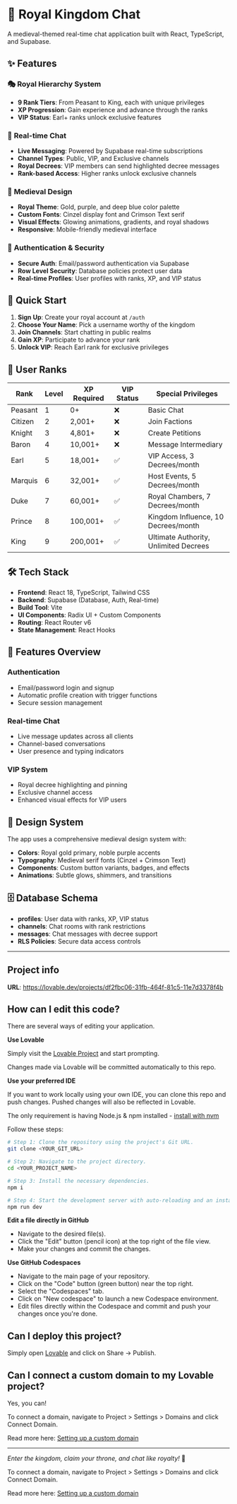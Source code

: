 # 🏰 Royal Kingdom Chat

A medieval-themed real-time chat application built with React, TypeScript, and Supabase.

## ✨ Features

### 🎭 **Royal Hierarchy System**
- **9 Rank Tiers**: From Peasant to King, each with unique privileges
- **XP Progression**: Gain experience and advance through the ranks
- **VIP Status**: Earl+ ranks unlock exclusive features

### 💬 **Real-time Chat**
- **Live Messaging**: Powered by Supabase real-time subscriptions
- **Channel Types**: Public, VIP, and Exclusive channels
- **Royal Decrees**: VIP members can send highlighted decree messages
- **Rank-based Access**: Higher ranks unlock exclusive channels

### 🎨 **Medieval Design**
- **Royal Theme**: Gold, purple, and deep blue color palette
- **Custom Fonts**: Cinzel display font and Crimson Text serif
- **Visual Effects**: Glowing animations, gradients, and royal shadows
- **Responsive**: Mobile-friendly medieval interface

### 🔐 **Authentication & Security**
- **Secure Auth**: Email/password authentication via Supabase
- **Row Level Security**: Database policies protect user data
- **Real-time Profiles**: User profiles with ranks, XP, and VIP status

## 🚀 Quick Start

1. **Sign Up**: Create your royal account at `/auth`
2. **Choose Your Name**: Pick a username worthy of the kingdom
3. **Join Channels**: Start chatting in public realms
4. **Gain XP**: Participate to advance your rank
5. **Unlock VIP**: Reach Earl rank for exclusive privileges

## 🎯 User Ranks

| Rank | Level | XP Required | VIP Status | Special Privileges |
|------|-------|-------------|------------|-------------------|
| Peasant | 1 | 0+ | ❌ | Basic Chat |
| Citizen | 2 | 2,001+ | ❌ | Join Factions |
| Knight | 3 | 4,801+ | ❌ | Create Petitions |
| Baron | 4 | 10,001+ | ❌ | Message Intermediary |
| Earl | 5 | 18,001+ | ✅ | VIP Access, 3 Decrees/month |
| Marquis | 6 | 32,001+ | ✅ | Host Events, 5 Decrees/month |
| Duke | 7 | 60,001+ | ✅ | Royal Chambers, 7 Decrees/month |
| Prince | 8 | 100,001+ | ✅ | Kingdom Influence, 10 Decrees/month |
| King | 9 | 200,001+ | ✅ | Ultimate Authority, Unlimited Decrees |

## 🛠 Tech Stack

- **Frontend**: React 18, TypeScript, Tailwind CSS
- **Backend**: Supabase (Database, Auth, Real-time)
- **Build Tool**: Vite
- **UI Components**: Radix UI + Custom Components
- **Routing**: React Router v6
- **State Management**: React Hooks

## 📱 Features Overview

### Authentication
- Email/password login and signup
- Automatic profile creation with trigger functions
- Secure session management

### Real-time Chat
- Live message updates across all clients
- Channel-based conversations
- User presence and typing indicators

### VIP System
- Royal decree highlighting and pinning
- Exclusive channel access
- Enhanced visual effects for VIP users

## 🎨 Design System

The app uses a comprehensive medieval design system with:
- **Colors**: Royal gold primary, noble purple accents
- **Typography**: Medieval serif fonts (Cinzel + Crimson Text)
- **Components**: Custom button variants, badges, and effects
- **Animations**: Subtle glows, shimmers, and transitions

## 🗄 Database Schema

- **profiles**: User data with ranks, XP, VIP status
- **channels**: Chat rooms with rank restrictions
- **messages**: Chat messages with decree support
- **RLS Policies**: Secure data access controls

---

## Project info

**URL**: https://lovable.dev/projects/df2fbc06-31fb-464f-81c5-11e7d3378f4b

## How can I edit this code?

There are several ways of editing your application.

**Use Lovable**

Simply visit the [Lovable Project](https://lovable.dev/projects/df2fbc06-31fb-464f-81c5-11e7d3378f4b) and start prompting.

Changes made via Lovable will be committed automatically to this repo.

**Use your preferred IDE**

If you want to work locally using your own IDE, you can clone this repo and push changes. Pushed changes will also be reflected in Lovable.

The only requirement is having Node.js & npm installed - [install with nvm](https://github.com/nvm-sh/nvm#installing-and-updating)

Follow these steps:

```sh
# Step 1: Clone the repository using the project's Git URL.
git clone <YOUR_GIT_URL>

# Step 2: Navigate to the project directory.
cd <YOUR_PROJECT_NAME>

# Step 3: Install the necessary dependencies.
npm i

# Step 4: Start the development server with auto-reloading and an instant preview.
npm run dev
```

**Edit a file directly in GitHub**

- Navigate to the desired file(s).
- Click the "Edit" button (pencil icon) at the top right of the file view.
- Make your changes and commit the changes.

**Use GitHub Codespaces**

- Navigate to the main page of your repository.
- Click on the "Code" button (green button) near the top right.
- Select the "Codespaces" tab.
- Click on "New codespace" to launch a new Codespace environment.
- Edit files directly within the Codespace and commit and push your changes once you're done.

## Can I deploy this project?

Simply open [Lovable](https://lovable.dev/projects/df2fbc06-31fb-464f-81c5-11e7d3378f4b) and click on Share -> Publish.

## Can I connect a custom domain to my Lovable project?

Yes, you can!

To connect a domain, navigate to Project > Settings > Domains and click Connect Domain.

Read more here: [Setting up a custom domain](https://docs.lovable.dev/tips-tricks/custom-domain#step-by-step-guide)

---

*Enter the kingdom, claim your throne, and chat like royalty!* 👑

To connect a domain, navigate to Project > Settings > Domains and click Connect Domain.

Read more here: [Setting up a custom domain](https://docs.lovable.dev/tips-tricks/custom-domain#step-by-step-guide)
